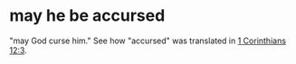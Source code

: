 # may he be accursed

"may God curse him." See how "accursed" was translated in [1 Corinthians 12:3](../12/01.md).

